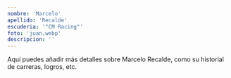 ```yaml
---
nombre: 'Marcelo'
apellido: 'Recalde'
escuderia: '"CM Racing"'
foto: 'juan.webp'
descripcion: ''
---
```


Aquí puedes añadir más detalles sobre Marcelo Recalde, como su historial de carreras, logros, etc.
